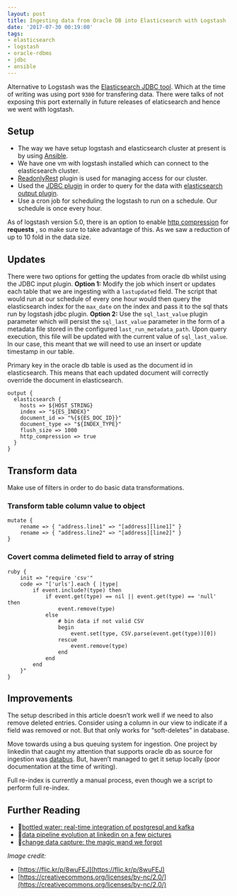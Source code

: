 ```yaml
---
layout: post
title: Ingesting data from Oracle DB into Elasticsearch with Logstash
date: '2017-07-30 00:19:00'
tags:
- elasticsearch
- logstash
- oracle-rdbms
- jdbc
- ansible
---
```


Alternative to Logstash was the [Elasticsearch JDBC tool](https://github.com/jprante/elasticsearch-jdbc). Which at the time of writing was using port `9300` for transfering data. There were talks of not exposing this port externally in future releases of elaticsearch and hence we went with logstash.

## Setup

- The way we have setup logstash and elasticsearch cluster at present is by using [Ansible](https://www.ansible.com/).
- We have one vm with logstash installed which can connect to the elasticsearch cluster.
- [ReadonlyRest](https://readonlyrest.com/) plugin is used for managing access for our cluster.
- Used the [JDBC plugin](https://www.elastic.co/guide/en/logstash/current/plugins-inputs-jdbc.html) in order to query for the data with [elasticsearch output plugin](https://www.elastic.co/guide/en/logstash/current/plugins-outputs-elasticsearch.html).
- Use a cron job for scheduling the logstash to run on a schedule. Our schedule is once every hour.

As of logstash version 5.0, there is an option to enable [http compression](https://www.elastic.co/guide/en/logstash/current/plugins-outputs-elasticsearch.html#_http_compression) for **requests** , so make sure to take advantage of this. As we saw a reduction of up to 10 fold in the data size.

## Updates

There were two options for getting the updates from oracle db whilst using the JDBC input plugin. **Option 1:** Modify the job which insert or updates each table that we are ingesting with a `lastupdated` field. The script that would run at our schedule of every one hour would then query the elasticsearch index for the `max_date` on the index and pass it to the sql thats run by logstash jdbc plugin. **Option 2:** Use the `sql_last_value` plugin parameter which will persist the `sql_last_value` parameter in the form of a metadata file stored in the configured `last_run_metadata_path`. Upon query execution, this file will be updated with the current value of `sql_last_value`. In our case, this meant that we will need to use an insert or update timestamp in our table.

Primary key in the oracle db table is used as the document id in elasticsearch. This means that each updated document will correctly override the document in elasticsearch.

    output {
      elasticsearch {
        hosts => ${HOST_STRING}
        index => "${ES_INDEX}"
        document_id => "%{${ES_DOC_ID}}"
        document_type => "${INDEX_TYPE}"
        flush_size => 1000
        http_compression => true
      }
    }

## Transform data

Make use of filters in order to do basic data transformations.

### Transform table column value to object

    mutate {
        rename => { "address.line1" => "[address][line1]" }
        rename => { "address.line2" => "[address][line2]" }
    }

### Covert comma delimeted field to array of string

    ruby {
        init => "require 'csv'"
        code => "['urls'].each { |type|
            if event.include?(type) then
                if event.get(type) == nil || event.get(type) == 'null' then
                    event.remove(type)
                else
                    # bin data if not valid CSV
                    begin
                        event.set(type, CSV.parse(event.get(type))[0])
                    rescue
                        event.remove(type)
                    end
                end
            end
        }"
    }

## Improvements

The setup described in this article doesn’t work well if we need to also remove deleted entries. Consider using a column in our view to indicate if a field was removed or not. But that only works for “soft-deletes” in database.

Move towards using a bus queuing system for ingestion. One project by linkedin that caught my attention that supports oracle db as source for ingestion was [databus](https://github.com/linkedin/databus). But, haven’t managed to get it setup locally (poor documentation at the time of writing).

Full re-index is currently a manual process, even though we a script to perform full re-index.

## Further Reading

- 📖[bottled water: real-time integration of postgresql and kafka](https://www.confluent.io/blog/bottled-water-real-time-integration-of-postgresql-and-kafka/)
- 📖[data pipeline evolution at linkedin on a few pictures](http://getindata.com/data-pipeline-evolution-at-linkedin-on-a-few-pictures)
- 🎥[change data capture: the magic wand we forgot](https://www.youtube.com/watch?v=ZAZJqEKUl3U)

_Image credit:_

- [https://flic.kr/p/8wuFEJ](https://flic.kr/p/8wuFEJ)
- [https://creativecommons.org/licenses/by-nc/2.0/](https://creativecommons.org/licenses/by-nc/2.0/)
